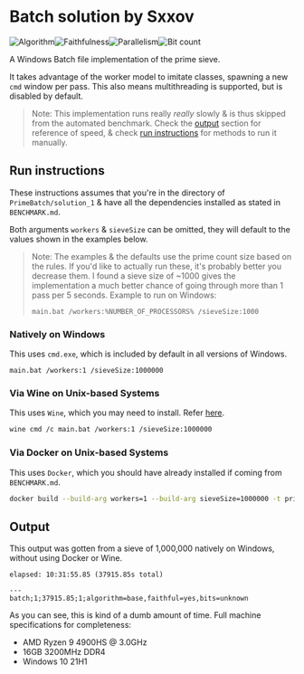 # Batch solution by Sxxov

![Algorithm](https://img.shields.io/badge/Algorithm-base-green)![Faithfulness](https://img.shields.io/badge/Faithful-yes-green)![Parallelism](https://img.shields.io/badge/Parallel-no-green)![Bit count](https://img.shields.io/badge/Bits-unknown-yellowgreen)

A Windows Batch file implementation of the prime sieve.

It takes advantage of the worker model to imitate classes, spawning a new `cmd` window per pass. This also means multithreading is supported, but is disabled by default.

> Note: This implementation runs really *really* slowly & is thus skipped from the automated benchmark. Check the [output](#output) section for reference of speed, & check [run instructions](#run-instructions) for methods to run it manually.



## Run instructions

These instructions assumes that you're in the directory of `PrimeBatch/solution_1` & have all the dependencies installed as stated in `BENCHMARK.md`.

Both arguments `workers` & `sieveSize` can be omitted, they will default to the values shown in the examples below.

> Note: The examples & the defaults use the prime count size based on the rules. If you'd like to actually run these, it's probably better you decrease them. I found a sieve size of ~1000 gives the implementation a much better chance of going through more than 1 pass per 5 seconds. Example to run on Windows:
>
> ```
> main.bat /workers:%NUMBER_OF_PROCESSORS% /sieveSize:1000
> ```

### Natively on Windows

This uses `cmd.exe`, which is included by default in all versions of Windows.

```batch
main.bat /workers:1 /sieveSize:1000000
```

### Via Wine on Unix-based Systems

This uses `Wine`, which you may need to install. Refer [here](https://www.tecmint.com/install-wine-in-ubuntu/).

```bash
wine cmd /c main.bat /workers:1 /sieveSize:1000000
```

### Via Docker on Unix-based Systems

This uses `Docker`, which you should have already installed if coming from `BENCHMARK.md`.

```bash
docker build --build-arg workers=1 --build-arg sieveSize=1000000 -t primebatch . && docker run -d primebatch
```

## Output

This output was gotten from a sieve of 1,000,000 natively on Windows, without using Docker or Wine. 

```
elapsed: 10:31:55.85 (37915.85s total)

---
batch;1;37915.85;1;algorithm=base,faithful=yes,bits=unknown
```

As you can see, this is kind of a dumb amount of time. Full machine specifications for completeness:

* AMD Ryzen 9 4900HS @ 3.0GHz
* 16GB 3200MHz DDR4
* Windows 10 21H1